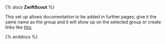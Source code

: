 {% docs __ZwiftScout__ %}

This set up allows documentation to be added in further pages; give it the same name as the group and it will show up on the selected group or create links like [this](#!/overview/another_page).

{% enddocs %}